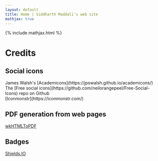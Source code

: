 ```yaml
---
layout: default
title: Home | Siddharth Maddali's web site
mathjax: true
---
```

{% include mathjax.html %}
<h1>Credits</h1>

<h2>Social icons</h2>
James Walsh's [Academicons](https://jpswalsh.github.io/academicons/)<br/>
The [Free social icons](https://github.com/neilorangepeel/Free-Social-Icons) repo on Github<br/>
[Iconmonstr](https://iconmonstr.com/)

<h2>PDF generation from web pages</h2>
<a href="https://wkhtmltopdf.org/">wkHTMLToPDF</a>

<h2>Badges</h2>
<a href="https://shields.io/">Shields.IO</a>
